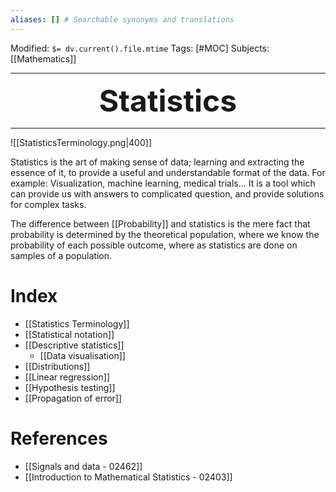 ```yaml
---
aliases: [] # Searchable synonyms and translations
---
```

Modified: `$= dv.current().file.mtime`
Tags: [#MOC]
Subjects: [[Mathematics]]
****

 <p align="center">
	<font size="9"><strong>Statistics</strong></font>
</p>

****
<span class="centerImg">![[StatisticsTerminology.png|400]]</span>

Statistics is the art of making sense of data; learning and extracting the essence of it, to provide a useful and understandable format of the data. For example: Visualization, machine learning, medical trials...
It is a tool which can provide us with answers to complicated question, and provide solutions for complex tasks.

The difference between [[Probability]] and statistics is the mere fact that probability is determined by the theoretical population, where we know the probability of each possible outcome, where as statistics are done on samples of a population.

# Index
- [[Statistics Terminology]]
- [[Statistical notation]]
- [[Descriptive statistics]]
	- [[Data visualisation]]
- [[Distributions]]
- [[Linear regression]]
- [[Hypothesis testing]]
- [[Propagation of error]]

# References
- [[Signals and data - 02462]]
- [[Introduction to Mathematical Statistics - 02403]]